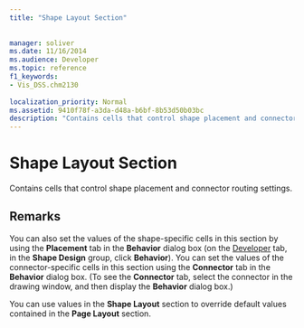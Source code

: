```yaml
---
title: "Shape Layout Section"
 
 
manager: soliver
ms.date: 11/16/2014
ms.audience: Developer
ms.topic: reference
f1_keywords:
- Vis_DSS.chm2130
 
localization_priority: Normal
ms.assetid: 9410f78f-a3da-d48a-b6bf-8b53d50b03bc
description: "Contains cells that control shape placement and connector routing settings."
---
```


# Shape Layout Section

Contains cells that control shape placement and connector routing settings.
  
## Remarks

You can also set the values of the shape-specific cells in this section by using the **Placement** tab in the **Behavior** dialog box (on the [Developer](run-in-developer-mode-display-the-developer-tab.md) tab, in the **Shape Design** group, click **Behavior**). You can set the values of the connector-specific cells in this section using the **Connector** tab in the **Behavior** dialog box. (To see the **Connector** tab, select the connector in the drawing window, and then display the **Behavior** dialog box.) 
  
You can use values in the **Shape Layout** section to override default values contained in the **Page Layout** section. 
  

